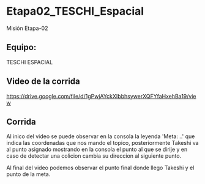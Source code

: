 # Etapa02_TESCHI_Espacial
Misión Etapa-02

## Equipo: 

TESCHI ESPACIAL

## Video de la corrida
https://drive.google.com/file/d/1gPwjAYckXIbbhsywerXQFYfaHxehBa19/view

## Corrida

Al inico del video se puede observar en la consola la leyenda 'Meta: ..' que indica las coordenadas que nos mando el topico, posteriormente Takeshi va al punto asignado mostrando en la consola el punto al que se dirije y en caso de detectar una colicion cambia su direccion al siguiente punto.

Al final del video podemos observar el punto final donde llego Takeshi y el punto de la meta. 
